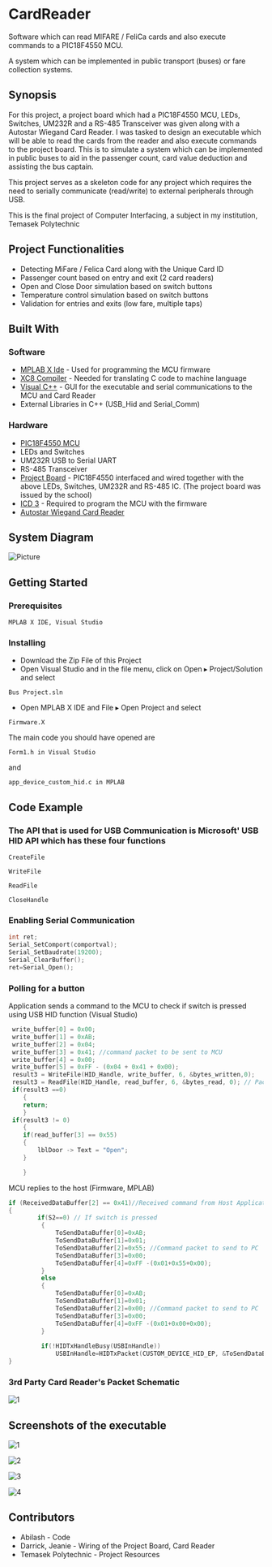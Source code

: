 # CardReader
Software which can read MIFARE / FeliCa cards and also execute commands to a PIC18F4550 MCU.

A system which can be implemented in public transport (buses) or fare collection systems.

## Synopsis
For this project, a project board which had a PIC18F4550 MCU, LEDs, Switches, UM232R and a RS-485 Transceiver was given along with a Autostar Wiegand Card Reader. I was tasked to design an executable which will be able to read the cards from the reader and also execute commands to the project board. This is to simulate a system which can be implemented in public buses to aid in the passenger count, card value deduction and assisting the bus captain.

This project serves as a skeleton code for any project which requires the need to serially communicate (read/write) to external peripherals through USB.

This is the final project of Computer Interfacing, a subject in my institution, Temasek Polytechnic


## Project Functionalities
* Detecting MiFare / Felica Card along with the Unique Card ID
* Passenger count based on entry and exit (2 card readers)
* Open and Close Door simulation based on switch buttons
* Temperature control simulation based on switch buttons
* Validation for entries and exits (low fare, multiple taps)


## Built With

### Software
* [MPLAB X Ide](http://www.microchip.com/mplab/mplab-x-ide) - Used for programming the MCU firmware
* [XC8 Compiler](http://www.microchip.com/mplab/compilers) - Needed for translating C code to machine language
* [Visual C++](https://www.visualstudio.com/vs/cplusplus/) - GUI for the executable and serial communications to the MCU and Card Reader
* External Libraries in C++ (USB_Hid and Serial_Comm)

### Hardware
* [PIC18F4550 MCU](http://www.microchip.com/wwwproducts/en/PIC18F4550)
* LEDs and Switches
* UM232R USB to Serial UART
* RS-485 Transceiver
* [Project Board](http://pic-microcontroller.com/usb-interface-board-tutorial-using-pic18f4550/) - PIC18F4550 interfaced and wired together with the above LEDs, Switches, UM232R and RS-485 IC. (The project board was issued by the school)
* [ICD 3](http://www.microchip.com/Developmenttools/ProductDetails.aspx?PartNO=DV164035) - Required to program the MCU with the firmware
* [Autostar Wiegand Card Reader](http://www.autostar.com.sg/images/pdf/TSSOHO%20Prof.pdf)

## System Diagram
![Picture](http://i.imgur.com/kBkCchY.png)


## Getting Started

### Prerequisites

```
MPLAB X IDE, Visual Studio 
```

### Installing
* Download the Zip File of this Project
* Open Visual Studio and in the file menu, click on Open ▸ Project/Solution and select

```
Bus Project.sln
```

* Open MPLAB X IDE and File ▸ Open Project and select

```
Firmware.X
```

The main code you should have opened are

```
Form1.h in Visual Studio
```

and

```
app_device_custom_hid.c in MPLAB
```
## Code Example

### The API that is used for USB Communication is Microsoft' USB HID API which has these four functions

```
CreateFile
```

```
WriteFile
```

```
ReadFile
```

```
CloseHandle
```

### Enabling Serial Communication
```cpp
int ret;
Serial_SetComport(comportval);
Serial_SetBaudrate(19200);
Serial_ClearBuffer();
ret=Serial_Open();

```
### Polling for a button
Application sends a command to the MCU to check if switch is pressed using USB HID function (Visual Studio)
```cpp
 write_buffer[0] = 0x00;
 write_buffer[1] = 0xAB;
 write_buffer[2] = 0x04;
 write_buffer[3] = 0x41; //command packet to be sent to MCU
 write_buffer[4] = 0x00;
 write_buffer[5] = 0xFF - (0x04 + 0x41 + 0x00);
 result3 = WriteFile(HID_Handle, write_buffer, 6, &bytes_written,0);
 result3 = ReadFile(HID_Handle, read_buffer, 6, &bytes_read, 0); // Packets received from MCU
 if(result3 ==0)
	{
	return;
	}
 if(result3 != 0)
	{
	if(read_buffer[3] == 0x55)
	{
		lblDoor -> Text = "Open";
	}

	}
```
MCU replies to the host (Firmware, MPLAB)
```C
if (ReceivedDataBuffer[2] == 0x41)//Received command from Host Application to poll for switch
{         	
        if(S2==0) // If switch is pressed
         {
             ToSendDataBuffer[0]=0xAB;
             ToSendDataBuffer[1]=0x01;
             ToSendDataBuffer[2]=0x55; //Command packet to send to PC
             ToSendDataBuffer[3]=0x00;
             ToSendDataBuffer[4]=0xFF -(0x01+0x55+0x00);
         }
         else
         {
             ToSendDataBuffer[0]=0xAB;
             ToSendDataBuffer[1]=0x01;
             ToSendDataBuffer[2]=0x00; //Command packet to send to PC
             ToSendDataBuffer[3]=0x00;
             ToSendDataBuffer[4]=0xFF -(0x01+0x00+0x00);
         }
            
         if(!HIDTxHandleBusy(USBInHandle))
             USBInHandle=HIDTxPacket(CUSTOM_DEVICE_HID_EP, &ToSendDataBuffer[0],5);
}  
```
### 3rd Party Card Reader's Packet Schematic

![1](http://i.imgur.com/hQxFmHV.png)

## Screenshots of the executable

![1](http://i.imgur.com/RhI9tRU.png)

![2](http://i.imgur.com/dVvzEYD.png)

![3](http://i.imgur.com/sqiG80Z.png)

![4](http://i.imgur.com/rPF68pw.png)

## Contributors
* Abilash - Code 
* Darrick, Jeanie - Wiring of the Project Board, Card Reader
* Temasek Polytechnic - Project Resources


